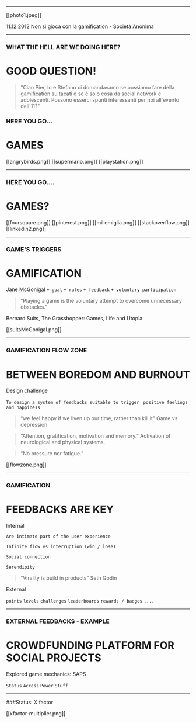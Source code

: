 ***

[[photo1.jpeg]]


11.12.2012 Non si gioca con la gamification - Società Anonima

***

### WHAT THE HELL ARE WE DOING HERE?
# GOOD QUESTION!

> "Ciao Pier, Io e Stefano ci domandavamo se possiamo fare della gamification su tacatì o se è solo cosa da social network e adolescenti. Possono esserci spunti interessanti per noi all'evento dell'11?"

### HERE YOU GO...
# GAMES

[[angrybirds.png]]
[[supermario.png]]
[[playstation.png]]

***


### HERE YOU GO....
# GAMES?

[[foursquare.png]]
[[pinterest.png]]
[[millemiglia.png]]
[[stackoverflow.png]]
[[linkedin2.png]]


***
### GAME'S TRIGGERS
# GAMIFICATION

Jane McGonigal
`+ goal`
`+ rules`
`+ feedback`
`+ voluntary participation`

> “Playing a game is the voluntary attempt to overcome unnecessary obstacles.”

Bernard Suits, The Grasshopper: Games, Life and Utopia. 

[[suitsMcGonigal.png]]


***
### GAMIFICATION FLOW ZONE
# BETWEEN BOREDOM AND BURNOUT

Design challenge

`To design a system of feedbacks suitable to trigger `
`positive feelings and happiness`

> “we feel happy if we liven up our time, rather than kill it”
Game vs depression. 

> “Attention, gratification, motivation and memory.”
Activation of neurological and physical systems. 

> “No pressure nor fatigue.”

[[flowzone.png]]

***
### GAMIFICATION
# FEEDBACKS ARE KEY

Internal

`Are intimate part of the user experience`
 
`Infinite flow vs interruption (win / lose)`
 
`Social connection`
 
`Serendipity`

> “Virality is build in products”
Seth Godin

External

`points`
`levels`
`challenges`
`leaderboards`
`rewards / badges`
`....`


***
### EXTERNAL FEEDBACKS - EXAMPLE
# CROWDFUNDING PLATFORM FOR SOCIAL PROJECTS

Explored game mechanics: SAPS

`Status`
`Access`
`Power`
`Stuff`

***
###Status: X factor

[[xfactor-multiplier.png]]


